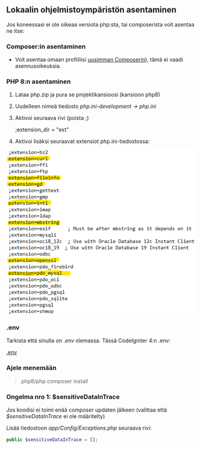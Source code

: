 ## Lokaalin ohjelmistoympäristön asentaminen

Jos koneessasi ei ole oikeaa versiota php:sta, tai composerista voit asentaa ne itse:

### Composer:in asentaminen

- Voit asentaa omaan profiiliisi [uusimman Composerin](https://getcomposer.org/download/)), tämä ei vaadi asennusoikeuksia.

### PHP 8:n asentaminen

1. Lataa php.zip ja pura se projektikansioosi (kansioon php8)
2. Uudelleen nimeä tiedosto *php.ini-development -> php.ini*
3. Aktivoi seuraava rivi (poista ;)

    ;extension_dir = "ext"

4. Aktivoi lisäksi seuraavat extensiot php.ini-tiedostossa:

![php8 ext](./img/php8.png)

### .env

Tarkista että sinulla on *.env* olemassa. Tässä CodeIgniter 4:n .env:

[.env](env.text)

### Ajele menemään

> php8/php composer install

### Ongelma nro 1: $sensitiveDataInTrace

Jos koodisi ei toimi enää composer updaten jälkeen (valittaa että *$sensitiveDataInTrace* ei ole määritelty)

Lisää tiedostoon *app/Config/Exceptions.php* seuraava rivi:

```php
public $sensitiveDataInTrace = [];
```
